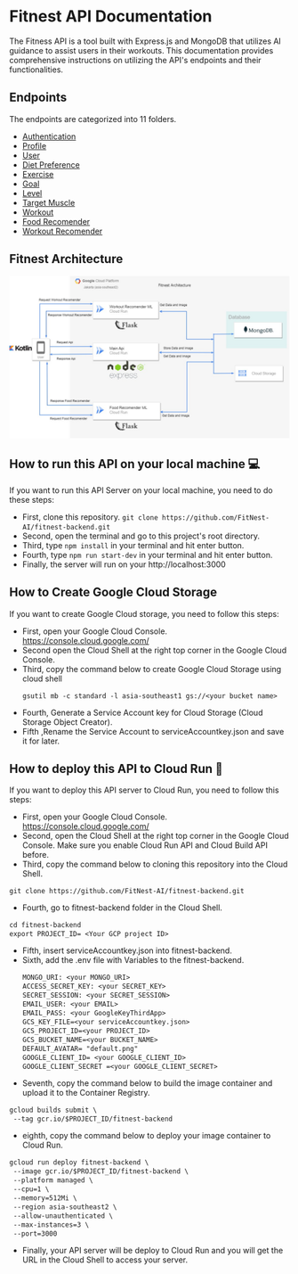   # Fitnest API Documentation

  The Fitness API is a tool built with Express.js and MongoDB that utilizes AI guidance to assist users in their workouts. This documentation provides comprehensive instructions on utilizing the API's endpoints and their functionalities.

  ## Endpoints

  The endpoints are categorized into 11 folders.

  - [Authentication](https://github.com/zdnsyrhn22/fitnest-backend/blob/main/docs/Authentication.md)
  - [Profile](https://github.com/zdnsyrhn22/fitnest-backend/blob/main/docs/Profile.md)
  - [User](https://github.com/zdnsyrhn22/fitnest-backend/blob/main/docs/User.md)
  - [Diet Preference](https://github.com/zdnsyrhn22/fitnest-backend/blob/main/docs/dietPreference.md)
  - [Exercise](https://github.com/zdnsyrhn22/fitnest-backend/blob/main/docs/Exercise.md)
  - [Goal](https://github.com/zdnsyrhn22/fitnest-backend/blob/main/docs/Goal.md)
  - [Level](https://github.com/zdnsyrhn22/fitnest-backend/blob/main/docs/Level.md)
  - [Target Muscle](https://github.com/zdnsyrhn22/fitnest-backend/blob/main/docs/Target%20Muscle.md)
  - [Workout](https://github.com/zdnsyrhn22/fitnest-backend/blob/main/docs/Workout.md)
  - [Food Recomender](https://github.com/FitNest-AI/Food-Recomender)
  - [Workout Recomender](https://github.com/FitNest-AI/Workout-Recomender)

## Fitnest Architecture
![](https://github.com/FitNest-AI/fitnest-backend/blob/main/docs/Fitnest%20Architecture.jpg)

## How to run this API on your local machine 💻
If you want to run this API Server on your local machine, you need to do these steps:
- First, clone this repository. `git clone https://github.com/FitNest-AI/fitnest-backend.git`
- Second, open the terminal and go to this project's root directory.
- Third, type `npm install` in your terminal and hit enter button.
- Fourth, type `npm run start-dev` in your terminal and hit enter button.
- Finally, the server will run on your http://localhost:3000

## How to Create Google Cloud Storage
If you want to create Google Cloud storage, you need to follow this steps:
- First, open your Google Cloud Console. https://console.cloud.google.com/
- Second open the Cloud Shell at the right top corner in the Google Cloud Console.
- Third, copy the command below to create Google Cloud Storage using cloud shell
  ```
  gsutil mb -c standard -l asia-southeast1 gs://<your bucket name>
  ```
- Fourth, Generate a Service Account key for Cloud Storage (Cloud Storage Object Creator).
- Fifth ,Rename the Service Account to serviceAccountkey.json and save it for later.

## How to deploy this API to Cloud Run 🚀
If you want to deploy this API server to Cloud Run, you need to follow this steps:
- First, open your Google Cloud Console. https://console.cloud.google.com/
- Second, open the Cloud Shell at the right top corner in the Google Cloud Console. Make sure you enable Cloud Run API and Cloud Build API before.
- Third, copy the command below to cloning this repository into the Cloud Shell.
 ```
git clone https://github.com/FitNest-AI/fitnest-backend.git
 ```
- Fourth, go to fitnest-backend folder in the Cloud Shell.
```
cd fitnest-backend
export PROJECT_ID= <Your GCP project ID>
```
- Fifth, insert serviceAccountkey.json into fitnest-backend.
- Sixth, add the .env file with Variables to the fitnest-backend.
  ```
  MONGO_URI: <your MONGO_URI>
  ACCESS_SECRET_KEY: <your SECRET_KEY>
  SECRET_SESSION: <your SECRET_SESSION>
  EMAIL_USER: <your EMAIL>
  EMAIL_PASS: <your GoogleKeyThirdApp>
  GCS_KEY_FILE=<your serviceAccountkey.json>
  GCS_PROJECT_ID=<your PROJECT_ID>
  GCS_BUCKET_NAME=<your BUCKET_NAME>
  DEFAULT_AVATAR= "default.png"
  GOOGLE_CLIENT_ID= <your GOOGLE_CLIENT_ID>
  GOOGLE_CLIENT_SECRET =<your GOOGLE_CLIENT_SECRET>
  ```
- Seventh, copy the command below to build the image container and upload it to the Container Registry.
 ```
gcloud builds submit \
  --tag gcr.io/$PROJECT_ID/fitnest-backend
  ```
- eighth, copy the command below to deploy your image container to Cloud Run.
 ```
 gcloud run deploy fitnest-backend \
  --image gcr.io/$PROJECT_ID/fitnest-backend \
  --platform managed \
  --cpu=1 \
  --memory=512Mi \
  --region asia-southeast2 \
  --allow-unauthenticated \
  --max-instances=3 \
  --port=3000
 ```
- Finally, your API server will be deploy to Cloud Run and you will get the URL in the Cloud Shell to access your server.

